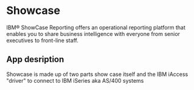 # Showcase
IBM® ShowCase Reporting offers an operational reporting platform that enables
you to share business intelligence with everyone from senior executives to front-line
staff.

## App desription
Showcase is made up of two parts show case itself and the IBM iAccess "driver" to connect to IBM iSeries aka AS/400 systems



